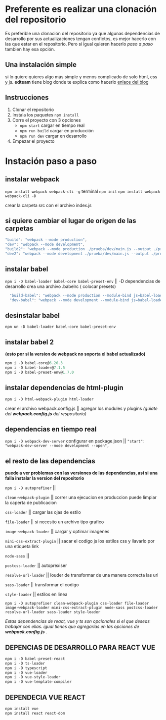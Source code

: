 # Preferente es realizar una clonación del repositorio
Es preferible una clonación del repositorio ya que algunas dependencias de desarrollo por sus actualizaciones tengan confictos, es mejor hacerlo con las que estar en el repositorio.
Pero si igual quieren hacerlo *paso a paso* tambien hay esa opción.

## Una instalación simple
si lo quiere quieres algo más simple y menos complicado de solo html, css y js.
**edteam** tiene blog donde te explica como hacerlo [enlace del blog](https://ed.team/blog/introduccion-webpack-4)

## Instrucciones
 1. Clonar el repositorio
 2. Instala los paquetes `npm install`
 3. Corre el proyecto con 3 opciones
    * `npm start` cargar en tiempo real
    * `npm run build` cargar en producción
    * `npm run dev` cargar en desarrollo
 4. Empezar el proyecto


# Instación paso a paso
## instalar webpack
  `npm install webpack webpack-cli -g`
  terminal
    `npm init`
  `npm install webpack webpack-cli -D`

 crear la carpeta src con el archivo index.js


## si quiere cambiar el lugar de origen de las carpetas

```javascript
"build": "webpack --mode production",
"dev": "webpack --mode development",
"build2": "webpack --mode production ./prueba/dev/main.js --output ./prueba/public/script.js",
"dev2": "webpack --mode development ./prueba/dev/main.js --output ./prueba/public/script.js"
```

## instalar babel
`npm i -D babel-loader babel-core babel-preset-env` || -D dependencias de desarrollo
crea una archivo .babelrc ( colocar presets)

```javascript
  "build-babel": "webpack --mode production --module-bind js=babel-loader",
  "dev-babel": "webpack --mode development --module-bind js=babel-loader"
```

## desinstalar babel
`npm un -D babel-loader babel-core babel-preset-env`

## instalar babel 2
**(esto por si la version de webpack no soporta el babel actualizado)**

```javascript
npm i -D babel-core@6.26.3
npm i -D babel-loader@7.1.5
npm i -D babel-preset-env@1.7.0
```

## instalar dependencias de html-plugin
`npm i -D html-webpack-plugin html-loader`

crear el archivo webpack.config.js || agregar los modules y plugins
*(guiate del **webpack.config.js** del respositorio)*

## dependencias en tiempo real
`npm i -D webpack-dev-server`
configurar en package.json || `"start": "webpack-dev-server --mode development --open",`

## el resto de las dependencias
**puede a ver problemas con las versiones de las dependencias, asi si una falla instalar la version del repositorio**

`npm i -D autoprefixer` ||

`clean-webpack-plugin` || correr una ejecucion en produccion puede limpiar la caperta de publicacion

`css-loader` || cargar las ojas de estilo

`file-loader` || si necesito un archivo tipo grafico

`image-webpack-loader` || cargar y optimar imagenes

`mini-css-extract-plugin` || sacar el codigo js los estilos css y llavarlo por una etiqueta link

`node-sass` ||

`postcss-loader` || autoprexiser

`resolve-url-loader` || louder de transformar de una manera correcta las url

`sass-loader` || transformar el codigo

`style-loader` || estilos en linea


`npm i -D autoprefixer clean-webpack-plugin css-loader file-loader image-webpack-loader mini-css-extract-plugin node-sass postcss-loader resolve-url-loader sass-loader style-loader`


*Estas dependencias de react, vue y ts son opcionales si el que deseas trabajar con ellas. igual tienes que agregarlas en las opciones de **webpack.config.js** .*

## DEPENCIAS DE DESARROLLO PARA REACT VUE

```javascript
npm i -D babel-preset-react
npm i -D ts-loader
npm i -D typescript
npm i -D vue-loader
npm i -D vue-style-loader
npm i -D vue-template-compiler
```

## DEPENDECIA VUE REACT

```javascript
npm install vue
npm install react react-dom
```
